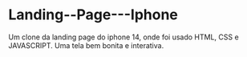 # Landing--Page---Iphone 

Um clone da landing page do iphone 14, onde foi usado HTML, CSS e JAVASCRIPT. 
Uma tela bem bonita e interativa. 
